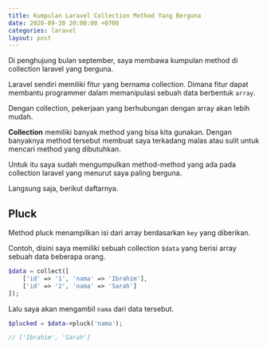 ```yaml
---
title: Kumpulan Laravel Collection Method Yang Berguna
date: 2020-09-30 20:00:00 +0700
categories: laravel
layout: post
---
```


Di penghujung bulan september, saya membawa kumpulan method di collection laravel yang berguna.

Laravel sendiri memiliki fitur yang bernama collection. Dimana fitur dapat membantu programmer dalam memanipulasi sebuah data berbentuk `array`.

Dengan collection, pekerjaan yang berhubungan dengan array akan lebih mudah.

**Collection** memiliki banyak method yang bisa kita gunakan. Dengan banyaknya method tersebut membuat saya terkadang malas atau sulit untuk mencari method yang dibutuhkan.

Untuk itu saya sudah mengumpulkan method-method yang ada pada collection laravel yang menurut saya paling berguna.

Langsung saja, berikut daftarnya.

## Pluck

Method pluck menampilkan isi dari array berdasarkan `key` yang diberikan.

Contoh, disini saya memiliki sebuah collection `$data` yang berisi array sebuah data beberapa orang.

```php
$data = collect([
    ['id' => '1', 'nama' => 'Ibrahim'],
    ['id' => '2', 'nama' => 'Sarah']
]);
```

Lalu saya akan mengambil `nama` dari data tersebut.

```php
$plucked = $data->pluck('nama');

// ['Ibrahim', 'Sarah']
```